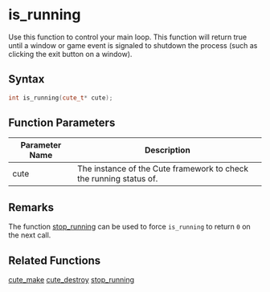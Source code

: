 # is_running

Use this function to control your main loop. This function will return true until a window or game event is signaled to shutdown the process (such as clicking the exit button on a window).

## Syntax

```cpp
int is_running(cute_t* cute);
```

## Function Parameters

Parameter Name | Description
--- | ---
cute | The instance of the Cute framework to check the running status of.

## Remarks

The function [stop_running](https://github.com/RandyGaul/cute_framework/blob/master/doc/cute/stop_running.md) can be used to force `is_running` to return `0` on the next call.

## Related Functions

[cute_make](https://github.com/RandyGaul/cute_framework/blob/master/doc/cute/cute_make.md)
[cute_destroy](https://github.com/RandyGaul/cute_framework/blob/master/doc/cute/cute_destroy.md)
[stop_running](https://github.com/RandyGaul/cute_framework/blob/master/doc/cute/stop_running.md)
